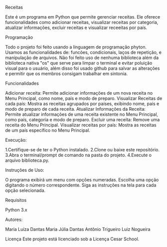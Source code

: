 Receitas

Este é um programa em Python que permite gerenciar receitas. 
Ele oferece funcionalidades como adicionar receitas, visualizar receitas por categoria, atualizar informações, excluir receitas e visualizar receeitas por país.

Programação

Todo o projeto foi feito usando a linguagem de programação phyton. 
Usamos as funcionalidades de: funcões, condicionais, laços de repetição, e manipulação de arquivos. 
Não foi feito uso de nenhuma biblioteca além da biblioteca nativa "os" que serve para limpar o terminal e evitar poluição visual para o usuário, além disso foi usado github para salvar as alterações e permitir que os membros consigam trabalhar em sintonia.

Funcionalidades

Adicionar receita: Permite adicionar informações de um nova receita no Menu Principal, como nome, país e modo de preparo. 
Visualizar Receitas de cada país: Mostra as receitas agrupados por países, exibindo nome, país e modo de preparo de cada receita. 
Atualizar Informações da Receita: Permite atualizar informações de uma receita existente no Menu Principal, como país, categoria e modo de preparo. 
Excluir uma receita: Remove uma receita do Menu Principal. 
Visualizar receitas por país: Mostra as receitas de um país específico no Menu Principal. 

Execução:

1.Certifique-se de ter o Python instalado. 
2.Clone ou baixe este repositório. 
3.Abra o terminal/prompt de comando na pasta do projeto. 
4.Execute o arquivo biblioteca.py.

Instruções de Uso:

O programa exibirá um menu com opções numeradas. 
Escolha uma opção digitando o número correspondente. 
Siga as instruções na tela para cada opção selecionada.

Requisitos

Python 3.x

Autores:

Maria Luíza Dantas 
Maria Júlia Dantas 
Antônio Trigueiro 
Luiz Nogueira

Licença Este projeto está licenciado sob a Licença Cesar School.
